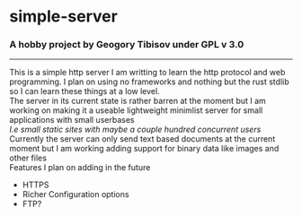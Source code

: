 # simple-server 
### A hobby project by Geogory Tibisov under GPL v 3.0 
---
This is a simple http server I am writting to learn the http protocol and web programming. I plan on using no frameworks and nothing but the rust stdlib so I can learn these things at a low level.    
The server in its current state is rather barren at the moment but I am working on making it a useable lightweight minimlist server for small applications with small userbases   
              *I.e small static sites with maybe a couple hundred concurrent users*   
Currently the server can only send text based documents at the current moment but I am working adding support for binary data like images and other files    
Features I plan on adding in the future
- HTTPS
- Richer Configuration options
- FTP?

